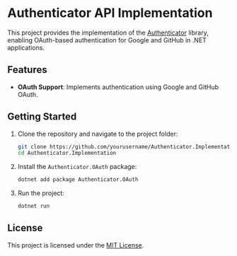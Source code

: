 
# Authenticator API Implementation

This project provides the implementation of the [Authenticator](https://github.com/abdulmoiz99/Authenticator) library, enabling OAuth-based authentication for Google and GitHub in .NET applications.

## Features

- **OAuth Support**: Implements authentication using Google and GitHub OAuth.

## Getting Started

1. Clone the repository and navigate to the project folder:
   ```bash
   git clone https://github.com/yourusername/Authenticator.Implementation.git
   cd Authenticator.Implementation
   ```

2. Install the `Authenticator.OAuth` package:
   ```bash
   dotnet add package Authenticator.OAuth
   ```

3. Run the project:
   ```bash
   dotnet run
   ```

## License

This project is licensed under the [MIT License](https://opensource.org/licenses/MIT).
